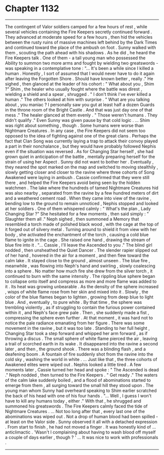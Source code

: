 
# Chapter 1132


---

The contingent of Valor soldiers camped for a few hours of rest , while several vehicles containing the Fire Keepers secretly continued forward . They advanced at moderate speed for a few hours , then hid the vehicles between the rusty ruins of massive machines left behind by the Dark Times and continued toward the place of the ambush on foot .
Sunny walked with them , scouting the path ahead with his shadows . As he did , he heard the Fire Keepers talk .
One of them - a tall young man who possessed the Ability to summon two more arms and fought by wielding two greatswords - was speaking in a contemplative tone :
"... It's been a while since I killed a human . Honestly , I sort of assumed that I would never have to do it again after leaving the Forgotten Shore . Should have known better , really ."
He sighed , then glanced at the leader of his cohort :
" What about you , Shim ?"
Shim , the healer who usually fought where the battle was direst , wielding a shield and a spear , shrugged .
" I don't think I've ever killed a human ."
The others looked at him with surprise .
" What are you talking about , you maniac ? I personally saw you gut at least half a dozen Guards in the throne room of the Bright Castle . And that was just day one of that mess ."
The healer glanced at them evenly .
" Those weren't humans . They didn't qualify ."
Even Sunny was given pause by that cold logic .
... Shim was right about something , though . Some humans were worse than Nightmare Creatures .
In any case , the Fire Keepers did not seem too opposed to the idea of fighting against one of the great clans . Perhaps the fact that Clan Song was currently laying a trap to attack their convoy played a part in their nonchalance , but they would have probably followed Nephis even if the situation was reversed .
As for Changing Star herself , she had grown quiet in anticipation of the battle , mentally preparing herself for the strain of using her Aspect .
Sunny did not want to bother her .
Eventually , they neared the spot marked on the map and switched to moving stealthily , slowly getting closer and closer to the ravine where three cohorts of Song Awakened were laying in ambush . Cassie confirmed that they were still there , and helped the Fire Keepers avoid being seen by the hidden watchmen .
The lake where the hundreds of tamed Nightmare Creatures hid was also nearby , separated from the ravine by a few hundred meters of dirt and a weathered cement road .
When they came into view of the ravine , bending low to the ground to remain unnoticed , Nephis stopped and looked at her soldiers . One of them whispered calmly :
" What's the plan , Lady Changing Star ?"
She hesitated for a few moments , then said simply :
" Slaughter them all ."
Neph sighed , then summoned a Memory that resembled a torch made of polished black wood , with the cage at the top of it forged out of silvery metal . Turning around to shield it from view with her body , she activated the enchantment of the torch , causing a cold blue flame to ignite in the cage .
She raised one hand , drawing the stream of blue fire into it .
"... Cassie , I'll leave the Ascended to you ."
The blind girl nodded , then unsheathed the Quiet Dancer . The slender rapier slipped out of her hand , hovered in the air for a moment , and then flew toward the calm lake . It stayed close to the ground , almost unseen .
The blue fire , meanwhile , was flowing into Neph's hand and swirling , slowly coalescing into a sphere . No matter how much fire she drew from the silver torch , it continued to burn with the same intensity . The rippling blue sphere began to collapse onto itself and compress as more and more flame was added to it .
Its heat was growing unbearable .
As the density of the sphere increased , wisps of white flame rose from her skin and mixed into it . Slowly , the color of the blue flames began to lighten , growing from deep blue to light blue .
And , eventually , to pure white .
By that time , the sphere was trembling violently , as if struggling to contain the furious power contained within it , and Neph's face grew pale . Then , she suddenly made a fist , compressing the sphere even further .
At that moment , it was hard not to notice the pale radiance emanating from her figure .
There was some movement in the ravine , but it was too late .
Standing to her full height , Changing Star took a step forward and whipped her arm forward , as if throwing a discus .
The small sphere of white flame pierced the air , leaving a trail of scorched earth in its wake . It disappeared into the ravine a second later , and then , the ground shook . There was a blinding flash , and a deafening boom . A fountain of fire suddenly shot from the ravine into the cold sky , washing the world in white .
... Just like that , the three cohorts of Awakened elites were wiped out .
Nephis looked a little tired .
A few moments later , Cassie turned her head and spoke :
" The Ascended is dead ."
Neph nodded , then turned to the Fire Keepers .
" Get ready ."
The waters of the calm lake suddenly boiled , and a flood of abominations started to emerge from them , all surging toward the small hill they stood upon .
The young man whom Sunny had overheard speaking to Shim earlier scratched the back of his head with one of his four hands .
"... Well , I guess I won't have to kill any humans today , either ."
With that , he shrugged and summoned his greatswords .
The Fire Keepers calmly faced the tide of Nightmare Creatures .
... Not too long after that , every last one of the abominations was wiped out .
Not a drop of human blood had been spilled - at least on the Valor side .
Sunny observed it all with a detached expression . From start to finish , he had not moved a finger . It was honestly kind of ... anticlimactic .
'Wasn't I complaining about having to wash blood off myself a couple of days earlier , though ? '
... It was nice to work with professionals .

---

